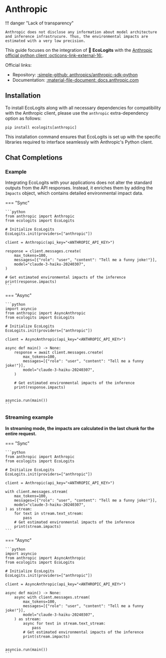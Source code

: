 # Anthropic

!!! danger "Lack of transparency"
    
    Anthropic does not disclose any information about model architecture and inference infrastrucure. Thus, the environmental impacts are estimated with a very low precision.

This guide focuses on the integration of :seedling: **EcoLogits** with the [Anthropic official python client :octicons-link-external-16:](https://github.com/anthropics/anthropic-sdk-python).

Official links:

* Repository: [:simple-github: anthropics/anthropic-sdk-python](https://github.com/anthropics/anthropic-sdk-python)
* Documentation: [:material-file-document: docs.anthropic.com](https://docs.anthropic.com)

## Installation

To install EcoLogits along with all necessary dependencies for compatibility with the Anthropic client, please use the `anthropic` extra-dependency option as follows:

```shell
pip install ecologits[anthropic]
```

This installation command ensures that EcoLogits is set up with the specific libraries required to interface seamlessly with Anthropic's Python client.

## Chat Completions

### Example

Integrating EcoLogits with your applications does not alter the standard outputs from the API responses. Instead, it enriches them by adding the `Impacts` object, which contains detailed environmental impact data.

=== "Sync"

    ```python
    from anthropic import Anthropic
    from ecologits import EcoLogits
    
    # Initialize EcoLogits
    EcoLogits.init(providers=["anthropic"])
    
    client = Anthropic(api_key="<ANTHROPIC_API_KEY>")
    
    response = client.messages.create(
        max_tokens=100,
        messages=[{"role": "user", "content": "Tell me a funny joke!"}],
        model="claude-3-haiku-20240307",
    )
    
    # Get estimated environmental impacts of the inference
    print(response.impacts)
    ```

=== "Async"

    ```python
    import asyncio
    from anthropic import AsyncAnthropic
    from ecologits import EcoLogits
    
    # Initialize EcoLogits
    EcoLogits.init(providers=["anthropic"])
    
    client = AsyncAnthropic(api_key="<ANTHROPIC_API_KEY>")
    
    async def main() -> None:
        response = await client.messages.create(
            max_tokens=100,
            messages=[{"role": "user", "content": "Tell me a funny joke!"}],
            model="claude-3-haiku-20240307",
        )
        
        # Get estimated environmental impacts of the inference
        print(response.impacts)
    
    
    asyncio.run(main())
    ```


### Streaming example

**In streaming mode, the impacts are calculated in the last chunk for the entire request.**

=== "Sync"

    ```python
    from anthropic import Anthropic
    from ecologits import EcoLogits
    
    # Initialize EcoLogits
    EcoLogits.init(providers=["anthropic"])
    
    client = Anthropic(api_key="<ANTHROPIC_API_KEY>")
    
    with client.messages.stream(
        max_tokens=100,
        messages=[{"role": "user", "content": "Tell me a funny joke!"}],
        model="claude-3-haiku-20240307",
    ) as stream:
        for text in stream.text_stream:
            pass
        # Get estimated environmental impacts of the inference
        print(stream.impacts)
    ```

=== "Async"

    ```python
    import asyncio
    from anthropic import AsyncAnthropic
    from ecologits import EcoLogits
    
    # Initialize EcoLogits
    EcoLogits.init(providers=["anthropic"])
    
    client = AsyncAnthropic(api_key="<ANTHROPIC_API_KEY>")
    
    async def main() -> None:
        async with client.messages.stream(
            max_tokens=100,
            messages=[{"role": "user", "content": "Tell me a funny joke!"}],
            model="claude-3-haiku-20240307",
        ) as stream:
            async for text in stream.text_stream:
                pass
            # Get estimated environmental impacts of the inference
            print(stream.impacts)
    
    
    asyncio.run(main())
    ```

